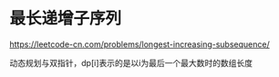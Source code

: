 # 最长递增子序列


https://leetcode-cn.com/problems/longest-increasing-subsequence/



动态规划与双指针，dp[i]表示的是以i为最后一个最大数时的数组长度